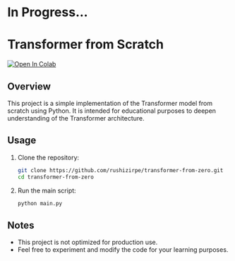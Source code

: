 # In Progress...

# Transformer from Scratch

[![Open In Colab](https://colab.research.google.com/assets/colab-badge.svg)](https://colab.research.google.com/drive/1gFwoNGle2fQnWdDQXflU7xugKSD-q3xu)

## Overview

This project is a simple implementation of the Transformer model from scratch using Python. It is intended for educational purposes to deepen understanding of the Transformer architecture.

## Usage

1. Clone the repository:

    ```bash
    git clone https://github.com/rushizirpe/transformer-from-zero.git
    cd transformer-from-zero
    ```

2. Run the main script:

    ```bash
    python main.py
    ```

## Notes

- This project is not optimized for production use.
- Feel free to experiment and modify the code for your learning purposes.
